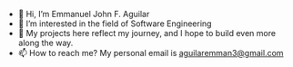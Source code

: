 - 👋 Hi, I’m Emmanuel John F. Aguilar
- 👀 I’m interested in the field of Software Engineering
- 💞️ My projects here reflect my journey, and I hope to build even more along the way.
- 📫 How to reach me? My personal email is aguilaremman3@gmail.com
